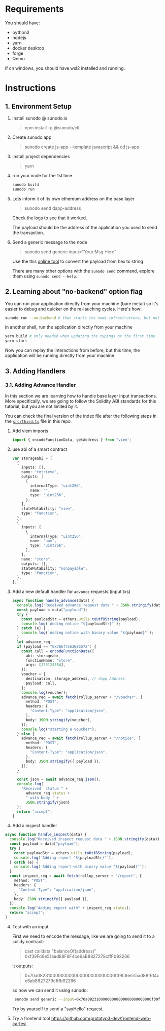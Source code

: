 # Requirements

You should have:

- python3
- nodejs
- yarn
- docker desktop
- forge
- Qemu

if on windows, you should have wsl2 installed and running.

# Instructions

## 1. Environment Setup

1. install sunodo @ sunodo.io

   > npm install -g @sunodo/cli

2. Create sunodo app

   > sunodo create js-app --template javascript && cd js-app

3. install project dependencies

   > yarn

4. run your node for the 1st time

   ```bash
   sunodo build
   sunodo run
   ```

5. Lets inform it of its own ethereum address on the base layer

   > sunodo send dapp-address

   Check the logs to see that it worked.

   The payload should be the address of the application you used to send the transaction.

6. Send a generic message to the node

   > sunodo send generic input="Your Msg Here"

   Use the this [online tool](https://string-functions.com/hex-string.aspx) to convert the payload from hex to string

   There are many other options with the `sunodo send` command, explore them using `sunodo send --help`.

## 2. Learning about "no-backend" option flag

You can run your application directly from your machine (bare metal) so it's easier to debug and quicker on the re-lauching cycles. Here's how:

```bash
sunodo run --no-backend # that starts the node infrastructure, but not the application
```

in another shell, run the application directly from your machine

```bash
yarn build # only needed when updating the typings or the first time
yarn start
```

Now you can replay the interactions from before, but this time, the application will be running directly from your machine.

## 3. Adding Handlers

### 3.1. Adding Advance Handler

In this section we are learning how to handle base layer input transactions. More specifically, we are going to follow the Solidity ABI standards for this tutorial, but you are not limited by it.

You can check the final version of the index file after the following steps in the [`src/third.ts`](./src/third.ts) file in this repo.

1. Add viem imports

   ```typescript
   import { encodeFunctionData, getAddress } from "viem";
   ```

2. use abi of a smart contract

   ```typescript
   var storageabi = [
     {
       inputs: [],
       name: "retrieve",
       outputs: [
         {
           internalType: "uint256",
           name: "",
           type: "uint256",
         },
       ],
       stateMutability: "view",
       type: "function",
     },
     {
       inputs: [
         {
           internalType: "uint256",
           name: "num",
           type: "uint256",
         },
       ],
       name: "store",
       outputs: [],
       stateMutability: "nonpayable",
       type: "function",
     },
   ];
   ```

3. Add a new default handler for `advance` requests (input txs)

   ```typescript
   async function handle_advance(data) {
     console.log("Received advance request data " + JSON.stringify(data));
     const payload = data["payload"];
     try {
       const payloadStr = ethers.utils.toUtf8String(payload);
       console.log(`Adding notice "${payloadStr}"`);
     } catch (e) {
       console.log(`Adding notice with binary value "${payload}"`);
     }
     let advance_req;
     if (payload == "0x766f7563686572") {
       const call = encodeFunctionData({
         abi: storageabi,
         functionName: "store",
         args: [123124554],
       });
       voucher = {
         destination: storage_address, // dapp Address
         payload: call,
       };
       console.log(voucher);
       advance_req = await fetch(rollup_server + "/voucher", {
         method: "POST",
         headers: {
           "Content-Type": "application/json",
         },
         body: JSON.stringify(voucher),
       });
       console.log("starting a voucher");
     } else {
       advance_req = await fetch(rollup_server + "/notice", {
         method: "POST",
         headers: {
           "Content-Type": "application/json",
         },
         body: JSON.stringify({ payload }),
       });
     }

     const json = await advance_req.json();
     console.log(
       "Received  status " +
         advance_req.status +
         " with body " +
         JSON.stringify(json)
     );
     return "accept";
   }
   ```

4. Add a inspect handler

```typescript
async function handle_inspect(data) {
  console.log("Received inspect request data " + JSON.stringify(data));
  const payload = data["payload"];
  try {
    const payloadStr = ethers.utils.toUtf8String(payload);
    console.log(`Adding report "${payloadStr}"`);
  } catch (e) {
    console.log(`Adding report with binary value "${payload}"`);
  }
  const inspect_req = await fetch(rollup_server + "/report", {
    method: "POST",
    headers: {
      "Content-Type": "application/json",
    },
    body: JSON.stringify({ payload }),
  });
  console.log("Adding report with" + inspect_req.status);
  return "accept";
}
```

4. Test with an input

   First we need to encode the message, like we are going to send it to a solidy contract:

   > cast calldata "balanceOf(address)" 0xf39Fd6e51aad88F6F4ce6aB8827279cffFb92266

   it outputs:

   > 0x70a08231000000000000000000000000f39fd6e51aad88f6f4ce6ab8827279cfffb92266

   so now we can send it using sunodo:

   ```bash
    sunodo send generic --input=0x70a08231000000000000000000000000f39fd6e51aad88f6f4ce6ab8827279cfffb92266 --input-encoding=hex
   ```

   Try by yourself to send a "sayHello" request.

5. Try a frontend tool
   https://github.com/prototyp3-dev/frontend-web-cartesi
